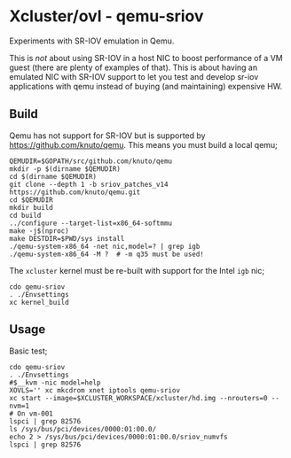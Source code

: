 # Xcluster/ovl - qemu-sriov

Experiments with SR-IOV emulation in Qemu.

This is *not* about using SR-IOV in a host NIC to boost performance of
a VM guest (there are plenty of examples of that). This is about
having an emulated NIC with SR-IOV support to let you test and develop
sr-iov applications with qemu instead of buying (and maintaining)
expensive HW.


## Build

Qemu has not support for SR-IOV but is supported by
https://github.com/knuto/qemu. This means you must build a local qemu;

```
QEMUDIR=$GOPATH/src/github.com/knuto/qemu
mkdir -p $(dirname $QEMUDIR)
cd $(dirname $QEMUDIR)
git clone --depth 1 -b sriov_patches_v14 https://github.com/knuto/qemu.git
cd $QEMUDIR
mkdir build
cd build
../configure --target-list=x86_64-softmmu
make -j$(nproc)
make DESTDIR=$PWD/sys install
./qemu-system-x86_64 -net nic,model=? | grep igb
./qemu-system-x86_64 -M ?  # -m q35 must be used!
```

The `xcluster` kernel must be re-built with support for the Intel
`igb` nic;

```
cdo qemu-sriov
. ./Envsettings
xc kernel_build
```

## Usage

Basic test;
```
cdo qemu-sriov
. ./Envsettings
#$__kvm -nic model=help
XOVLS='' xc mkcdrom xnet iptools qemu-sriov
xc start --image=$XCLUSTER_WORKSPACE/xcluster/hd.img --nrouters=0 --nvm=1
# On vm-001
lspci | grep 82576
ls /sys/bus/pci/devices/0000:01:00.0/
echo 2 > /sys/bus/pci/devices/0000:01:00.0/sriov_numvfs
lspci | grep 82576
```

